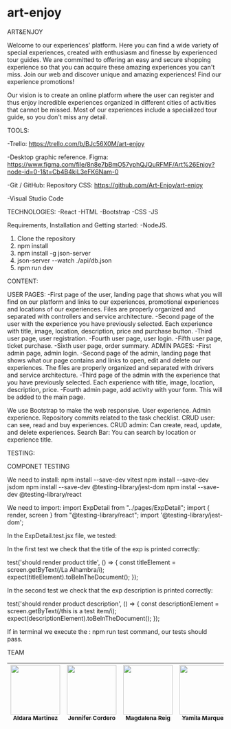 # art-enjoy

ART&ENJOY

Welcome to our experiences' platform. Here you can find a wide variety of special experiences, created with enthusiasm and finesse by experienced tour guides. We are committed to offering an easy and secure shopping experience so that you can acquire these amazing experiences you can't miss. Join our web and discover unique and amazing experiences! Find our experience promotions!

Our vision is to create an online platform where the user can register and thus enjoy incredible experiences organized in different cities of activities that cannot be missed. Most of our experiences include a specialized tour guide, so you don't miss any detail.

TOOLS:

-Trello:
https://trello.com/b/BJc56X0M/art-enjoy

-Desktop graphic reference. Figma:
https://www.figma.com/file/8n8e7bBmO57yphQJQuRFMF/Art%26Enjoy?node-id=0-1&t=Cb4B4kiL3eFK6Nam-0

-Git / GitHub:
Repository CSS: https://github.com/Art-Enjoy/art-enjoy

-Visual Studio Code

TECHNOLOGIES:
-React
-HTML
-Bootstrap
-CSS
-JS


Requirements, Installation and Getting started:
-NodeJS.

1) Clone the repository
2) npm install
3) npm install -g json-server
4) json-server --watch ./api/db.json
5) npm run dev

CONTENT:

USER PAGES:
-First page of the user, landing page that shows what you will find on our platform and links to our experiences, promotional experiences and locations of our experiences.
Files are properly organized and separated with controllers and service architecture.
-Second page of the user with the experience you have previously selected.
Each experience with title, image, location, description, price and purchase button.
-Third user page, user registration.
-Fourth user page, user login.
-Fifth user page, ticket purchase.
-Sixth user page, order summary.
ADMIN PAGES:
-First admin page, admin login.
-Second page of the admin, landing page that shows what our page contains and links to open, edit and delete our experiences.
The files are properly organized and separated with drivers and service architecture.
-Third page of the admin with the experience that you have previously selected.
Each experience with title, image, location, description, price.
-Fourth admin page, add activity with your form. This will be added to the main page.

We use Bootstrap to make the web responsive.
User experience.
Admin experience.
Repository commits related to the task checklist.
CRUD user: can see, read and buy experiences.
CRUD admin: Can create, read, update, and delete experiences.
Search Bar: You can search by location or experience title.

 TESTING:

COMPONET TESTING 

We need to install:
npm install --save-dev vitest
npm install --save-dev jsdom 
npm install --save-dev @testing-library/jest-dom
npm instal --save-dev @testing-library/react

We need to import:
import ExpDetail from "../pages/ExpDetail";
import { render, screen } from "@testing-library/react";
import '@testing-library/jest-dom';

In the ExpDetail.test.jsx file, we tested:

In the first test we check that the title of the exp is printed
correctly:

test('should render product title', () => {
        const titleElement = screen.getByText(/La Alhambra/i);
        expect(titleElement).toBeInTheDocument();
    });

In the second test we check that the exp description is printed
correctly:

test('should render product description', () => {
        const descriptionElement = screen.getByText(/this is a test item/i);
        expect(descriptionElement).toBeInTheDocument();
    });

If in terminal we execute the : npm run test command, our tests should pass.


TEAM

[<img src="https://avatars.githubusercontent.com/u/117835592?v=4" width=115><br><sub> Aldara Martinez </sub>](https://github.com/AldaraMG)| [<img src="https://avatars.githubusercontent.com/u/117833121?v=4" width=115><br><sub>Jennifer Cordero</sub>](https://github.com/JenniferCorderoR) | [<img src="https://avatars.githubusercontent.com/u/117833691?v=4" width=115><br><sub>Magdalena Reig</sub>](https://github.com/MagdalenaRB) | [<img src="https://avatars.githubusercontent.com/u/117834108?v=4" width=115><br><sub>Yamila Marquez</sub>](https://github.com/Milacover) | [<img src="https://avatars.githubusercontent.com/u/124665913?v=4" width=115><br><sub>Miriam García</sub>](https://github.com/miriamremesal) |
| :---: | :---: | :---: |  :---: |  :---: | 